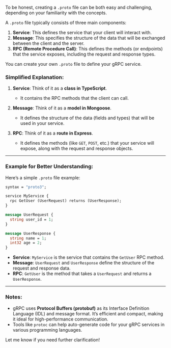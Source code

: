 To be honest, creating a `.proto` file can be both easy and challenging, depending on your familiarity with the concepts.

A `.proto` file typically consists of three main components:

1. **Service**: This defines the service that your client will interact with.
2. **Message**: This specifies the structure of the data that will be exchanged between the client and the server.
3. **RPC (Remote Procedure Call)**: This defines the methods (or endpoints) that the service exposes, including the request and response types.

You can create your own `.proto` file to define your gRPC service.

### Simplified Explanation:

1. **Service**: Think of it as a **class in TypeScript**.

   - It contains the RPC methods that the client can call.

2. **Message**: Think of it as a **model in Mongoose**.

   - It defines the structure of the data (fields and types) that will be used in your service.

3. **RPC**: Think of it as a **route in Express**.
   - It defines the methods (like `GET`, `POST`, etc.) that your service will expose, along with the request and response objects.

---

### Example for Better Understanding:

Here’s a simple `.proto` file example:

```proto
syntax = "proto3";

service MyService {
  rpc GetUser (UserRequest) returns (UserResponse);
}

message UserRequest {
  string user_id = 1;
}

message UserResponse {
  string name = 1;
  int32 age = 2;
}
```

- **Service**: `MyService` is the service that contains the `GetUser` RPC method.
- **Message**: `UserRequest` and `UserResponse` define the structure of the request and response data.
- **RPC**: `GetUser` is the method that takes a `UserRequest` and returns a `UserResponse`.

---

### Notes:

- gRPC uses **Protocol Buffers (protobuf)** as its Interface Definition Language (IDL) and message format. It’s efficient and compact, making it ideal for high-performance communication.
- Tools like `protoc` can help auto-generate code for your gRPC services in various programming languages.

Let me know if you need further clarification!
